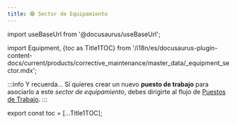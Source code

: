 ```yaml
---
title: 🟣 Sector de Equipamiento
---
```


import useBaseUrl from '@docusaurus/useBaseUrl'; 

import Equipment, {toc as Title1TOC} from '/i18n/es/docusaurus-plugin-content-docs/current/products/corrective_maintenance/master_data/_equipment_sector.mdx'; 

<Equipment/>

:::info Y recuerda...
Si quieres crear un nuevo **puesto de trabajo** para asociarlo a este _sector de equipamiento_, debes dirigirte al flujo de [Puestos de Trabajo](/docs/products/corrective_maintenance/master_data/workstation).
:::

export const toc = [...Title1TOC];

